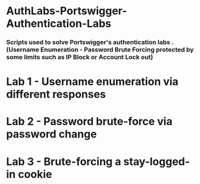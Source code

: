 # AuthLabs-Portswigger-Authentication-Labs

### Scripts used to solve Portswigger's authentication labs . (Username Enumeration - Password Brute Forcing protected by some limits such as IP Block or Account Lock out)

# Lab 1 - Username enumeration via different responses
# Lab 2 - Password brute-force via password change
# Lab 3 - Brute-forcing a stay-logged-in cookie 

